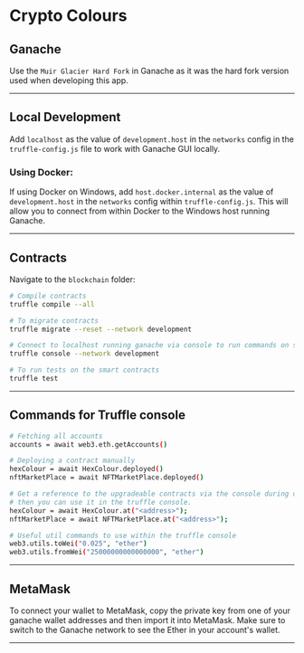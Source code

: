 # Crypto Colours

## Ganache

Use the `Muir Glacier Hard Fork` in Ganache as it was the hard fork version used when developing this app.

---

## Local Development

Add `localhost` as the value of `development.host` in the `networks` config in the `truffle-config.js` file to work with Ganache GUI locally.

### Using Docker:

If using Docker on Windows, add `host.docker.internal` as the value of `development.host` in the `networks` config within `truffle-config.js`. This will allow you to connect from within Docker to the Windows host running Ganache.

---

## Contracts

Navigate to the `blockchain` folder:

```bash
# Compile contracts
truffle compile --all

# To migrate contracts
truffle migrate --reset --network development

# Connect to localhost running ganache via console to run commands on smart contracts
truffle console --network development

# To run tests on the smart contracts
truffle test
```

---

## Commands for Truffle console

```bash
# Fetching all accounts
accounts = await web3.eth.getAccounts()

# Deploying a contract manually
hexColour = await HexColour.deployed()
nftMarketPlace = await NFTMarketPlace.deployed()

# Get a reference to the upgradeable contracts via the console during deployment
# then you can use it in the truffle console.
hexColour = await HexColour.at("<address>");
nftMarketPlace = await NFTMarketPlace.at("<address>");

# Useful util commands to use within the truffle console
web3.utils.toWei("0.025", "ether")
web3.utils.fromWei("25000000000000000", "ether")
```

---

## MetaMask

To connect your wallet to MetaMask, copy the private key from one of your ganache wallet addresses and then import it into MetaMask. Make sure to switch to the Ganache network to see the Ether in your account's wallet.

---
